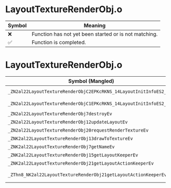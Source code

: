 # LayoutTextureRenderObj.o
| Symbol | Meaning 
| ------------- | ------------- 
| :x: | Function has not yet been started or is not matching. 
| :white_check_mark: | Function is completed. 


# LayoutTextureRenderObj.o
| Symbol (Mangled) | Symbol (Demangled) | Decompiled? |
| ------------- |  ------------- | ------------- |
| `_ZN2al22LayoutTextureRenderObjC2EPKcRKNS_14LayoutInitInfoES2_S2_` | `al::LayoutTextureRenderObj::LayoutTextureRenderObj(char const*,al::LayoutInitInfo const&,char const*,char const*)` | :x: |
| `_ZN2al22LayoutTextureRenderObjC1EPKcRKNS_14LayoutInitInfoES2_S2_` | `al::LayoutTextureRenderObj::LayoutTextureRenderObj(char const*,al::LayoutInitInfo const&,char const*,char const*)` | :x: |
| `_ZN2al22LayoutTextureRenderObj7destroyEv` | `al::LayoutTextureRenderObj::destroy(void)` | :x: |
| `_ZN2al22LayoutTextureRenderObj12updateLayoutEv` | `al::LayoutTextureRenderObj::updateLayout(void)` | :x: |
| `_ZN2al22LayoutTextureRenderObj20requestRenderTextureEv` | `al::LayoutTextureRenderObj::requestRenderTexture(void)` | :x: |
| `_ZNK2al22LayoutTextureRenderObj13drawToTextureEv` | `al::LayoutTextureRenderObj::drawToTexture(void)const` | :x: |
| `_ZNK2al22LayoutTextureRenderObj7getNameEv` | `al::LayoutTextureRenderObj::getName(void)const` | :x: |
| `_ZNK2al22LayoutTextureRenderObj15getLayoutKeeperEv` | `al::LayoutTextureRenderObj::getLayoutKeeper(void)const` | :x: |
| `_ZNK2al22LayoutTextureRenderObj21getLayoutActionKeeperEv` | `al::LayoutTextureRenderObj::getLayoutActionKeeper(void)const` | :x: |
| `_ZThn8_NK2al22LayoutTextureRenderObj21getLayoutActionKeeperEv` | ``non-virtual thunk to'al::LayoutTextureRenderObj::getLayoutActionKeeper(void)const` | :x: |
